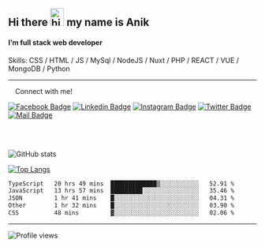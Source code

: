 ## Hi there <img src="https://user-images.githubusercontent.com/1303154/88677602-1635ba80-d120-11ea-84d8-d263ba5fc3c0.gif" width="28px" height="36" alt="hi"> my name is Anik

#### I’m full stack web developer

Skills:  CSS / HTML / JS / MySql / NodeJS / Nuxt / PHP / REACT / VUE / MongoDB / Python


---

&emsp;Connect with me!

<a href="https://www.facebook.com/anik.aritro" target="_blank">![Facebook Badge](https://img.shields.io/badge/Facebook-1877F2?style=for-the-badge&logo=facebook&logoColor=white)</a> [![Linkedin Badge](https://img.shields.io/badge/LinkedIn-0077B5?style=for-the-badge&logo=linkedin&logoColor=white)](https://www.linkedin.com/in/anik-hossain-dev) [![Instagram Badge](https://img.shields.io/badge/Instagram-E4405F?style=for-the-badge&logo=instagram&logoColor=white)](https://www.instagram.com/aritro.anik) [![Twitter Badge](https://img.shields.io/badge/Twitter-1DA1F2?style=for-the-badge&logo=twitter&logoColor=white)](https://twitter.com/AritroAnik) [![Mail Badge](https://img.shields.io/badge/Gmail-D14836?style=for-the-badge&logo=gmail&logoColor=white)](mailto:anik.wdev@gmail.com)

</br>
</br>


![GitHub stats](https://github-readme-stats.vercel.app/api?username=anik-hossain&show_icons=true&theme=monokai)

[![Top Langs](https://github-readme-stats.vercel.app/api/top-langs/?username=anik-hossain&layout=compact&theme=monokai)](https://github.com/anik-hossain)

<!--START_SECTION:waka-->

```txt
TypeScript   20 hrs 49 mins  █████████████▒░░░░░░░░░░░   52.91 %
JavaScript   13 hrs 57 mins  █████████░░░░░░░░░░░░░░░░   35.46 %
JSON         1 hr 41 mins    █░░░░░░░░░░░░░░░░░░░░░░░░   04.31 %
Other        1 hr 32 mins    █░░░░░░░░░░░░░░░░░░░░░░░░   03.90 %
CSS          48 mins         ▓░░░░░░░░░░░░░░░░░░░░░░░░   02.06 %
```

<!--END_SECTION:waka-->
---

![Profile views](https://gpvc.arturio.dev/anik-hossain)  
